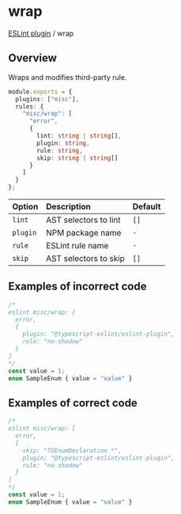 # wrap

[ESLint plugin](https://ilyub.github.io/eslint-plugin-misc/) / wrap

## Overview

Wraps and modifies third-party rule.

```ts
module.exports = {
  plugins: ["misc"],
  rules: {
    "misc/wrap": [
      "error",
      {
        lint: string | string[],
        plugin: string,
        rule: string,
        skip: string | string[]
      }
    ]
  }
};
```

| Option | Description | Default |
| :----- | :----- | :----- |
| `lint` | AST selectors to lint | `[]` |
| `plugin` | NPM package name | `-` |
| `rule` | ESLint rule name | `-` |
| `skip` | AST selectors to skip | `[]` |

## Examples of incorrect code

```ts
/*
eslint misc/wrap: [
  error,
  {
    plugin: "@typescript-eslint/eslint-plugin",
    rule: "no-shadow"
  }
]
*/
const value = 1;
enum SampleEnum { value = "value" }
```

## Examples of correct code

```ts
/*
eslint misc/wrap: [
  error,
  {
    skip: "TSEnumDeclaration *",
    plugin: "@typescript-eslint/eslint-plugin",
    rule: "no-shadow"
  }
]
*/
const value = 1;
enum SampleEnum { value = "value" }
```